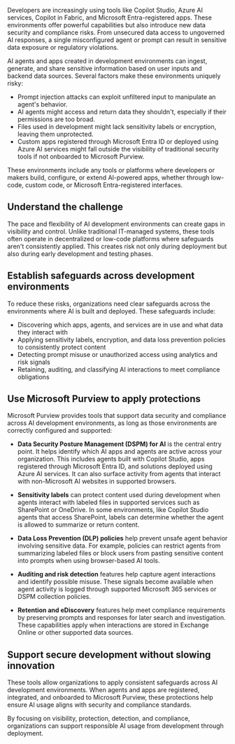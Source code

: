 Developers are increasingly using tools like Copilot Studio, Azure AI services, Copilot in Fabric, and Microsoft Entra-registered apps. These environments offer powerful capabilities but also introduce new data security and compliance risks. From unsecured data access to ungoverned AI responses, a single misconfigured agent or prompt can result in sensitive data exposure or regulatory violations.

AI agents and apps created in development environments can ingest, generate, and share sensitive information based on user inputs and backend data sources. Several factors make these environments uniquely risky:

- Prompt injection attacks can exploit unfiltered input to manipulate an agent's behavior.
- AI agents might access and return data they shouldn't, especially if their permissions are too broad.
- Files used in development might lack sensitivity labels or encryption, leaving them unprotected.
- Custom apps registered through Microsoft Entra ID or deployed using Azure AI services might fall outside the visibility of traditional security tools if not onboarded to Microsoft Purview.

These environments include any tools or platforms where developers or makers build, configure, or extend AI-powered apps, whether through low-code, custom code, or Microsoft Entra-registered interfaces.

## Understand the challenge

The pace and flexibility of AI development environments can create gaps in visibility and control. Unlike traditional IT-managed systems, these tools often operate in decentralized or low-code platforms where safeguards aren't consistently applied. This creates risk not only during deployment but also during early development and testing phases.

## Establish safeguards across development environments

To reduce these risks, organizations need clear safeguards across the environments where AI is built and deployed. These safeguards include:

- Discovering which apps, agents, and services are in use and what data they interact with
- Applying sensitivity labels, encryption, and data loss prevention policies to consistently protect content
- Detecting prompt misuse or unauthorized access using analytics and risk signals
- Retaining, auditing, and classifying AI interactions to meet compliance obligations

## Use Microsoft Purview to apply protections

Microsoft Purview provides tools that support data security and compliance across AI development environments, as long as those environments are correctly configured and supported:

- **Data Security Posture Management (DSPM) for AI** is the central entry point. It helps identify which AI apps and agents are active across your organization. This includes agents built with Copilot Studio, apps registered through Microsoft Entra ID, and solutions deployed using Azure AI services. It can also surface activity from agents that interact with non-Microsoft AI websites in supported browsers.

- **Sensitivity labels** can protect content used during development when agents interact with labeled files in supported services such as SharePoint or OneDrive. In some environments, like Copilot Studio agents that access SharePoint, labels can determine whether the agent is allowed to summarize or return content.

- **Data Loss Prevention (DLP) policies** help prevent unsafe agent behavior involving sensitive data. For example, policies can restrict agents from summarizing labeled files or block users from pasting sensitive content into prompts when using browser-based AI tools.

- **Auditing and risk detection** features help capture agent interactions and identify possible misuse. These signals become available when agent activity is logged through supported Microsoft 365 services or DSPM collection policies.

- **Retention and eDiscovery** features help meet compliance requirements by preserving prompts and responses for later search and investigation. These capabilities apply when interactions are stored in Exchange Online or other supported data sources.

## Support secure development without slowing innovation

These tools allow organizations to apply consistent safeguards across AI development environments. When agents and apps are registered, integrated, and onboarded to Microsoft Purview, these protections help ensure AI usage aligns with security and compliance standards.

By focusing on visibility, protection, detection, and compliance, organizations can support responsible AI usage from development through deployment.
